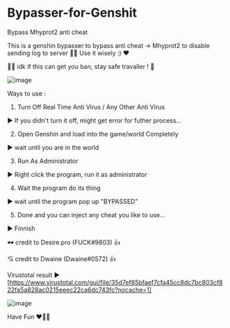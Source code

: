 # Bypasser-for-Genshit
Bypass Mhyprot2 anti cheat

This is a genshin bypasser to bypass anti cheat -> Mhyprot2 to disable sending log to server 🐱‍👤
Use it wisely :) ❤

👨‍💻
idk if this can get you ban, stay safe travaller ! 🦺

![image](https://user-images.githubusercontent.com/76231245/137550225-faa0058a-9b5c-4c33-963a-7e96dcbd4f8a.png)


Ways to use :  
1. Turn Off Real Time Anti Virus / Any Other Anti Virus 

▶ If you didn't turn it off, might get error for futher process...


2. Open Genshin and load into the game/world Completely 

▶ wait until you are in the world



3. Run As Administrator 

▶ Right click the program, run it as administrator



4. Wait the program do its thing 

▶ wait until the program pop up "BYPASSED"



5. Done and you can inject any cheat you like to use... 
 
▶ Finnish




🕶 credit to Desire.pro (FUCK#9803) 👍 

💘 credit to Dwaine (Dwaine#0572) 👍



Virustotal result ▶ [https://www.virustotal.com/gui/file/35d7ef85bfaef7cfa45cc8dc7bc803cf822fa5a828ac0215eeec22ca6dc743fc?nocache=1]

![image](https://user-images.githubusercontent.com/76231245/137549373-d40f1bbc-3936-49d0-afa9-99fcf1c6be29.png)

Have Fun ❤🐱‍👤
